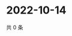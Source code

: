 # 2022-10-14

共 0 条

<!-- BEGIN WEIBO -->
<!-- 最后更新时间 Fri Oct 14 2022 16:12:24 GMT+0800 (China Standard Time) -->

<!-- END WEIBO -->
